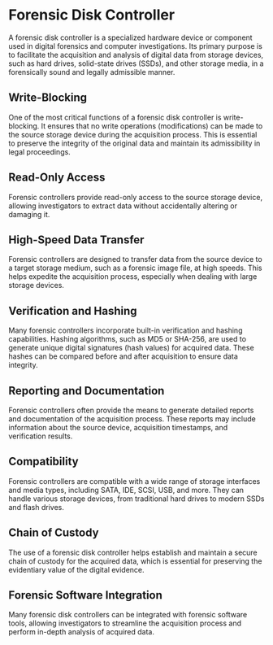# Forensic Disk Controller
A forensic disk controller is a specialized hardware device or component used in digital forensics and computer investigations. Its primary purpose is to facilitate the acquisition and analysis of digital data from storage devices, such as hard drives, solid-state drives (SSDs), and other storage media, in a forensically sound and legally admissible manner.

## Write-Blocking
One of the most critical functions of a forensic disk controller is write-blocking. It ensures that no write operations (modifications) can be made to the source storage device during the acquisition process. This is essential to preserve the integrity of the original data and maintain its admissibility in legal proceedings.
## Read-Only Access
Forensic controllers provide read-only access to the source storage device, allowing investigators to extract data without accidentally altering or damaging it.
## High-Speed Data Transfer
Forensic controllers are designed to transfer data from the source device to a target storage medium, such as a forensic image file, at high speeds. This helps expedite the acquisition process, especially when dealing with large storage devices.
## Verification and Hashing
Many forensic controllers incorporate built-in verification and hashing capabilities. Hashing algorithms, such as MD5 or SHA-256, are used to generate unique digital signatures (hash values) for acquired data. These hashes can be compared before and after acquisition to ensure data integrity.
## Reporting and Documentation
Forensic controllers often provide the means to generate detailed reports and documentation of the acquisition process. These reports may include information about the source device, acquisition timestamps, and verification results.
## Compatibility
Forensic controllers are compatible with a wide range of storage interfaces and media types, including SATA, IDE, SCSI, USB, and more. They can handle various storage devices, from traditional hard drives to modern SSDs and flash drives.
## Chain of Custody
The use of a forensic disk controller helps establish and maintain a secure chain of custody for the acquired data, which is essential for preserving the evidentiary value of the digital evidence.
## Forensic Software Integration
Many forensic disk controllers can be integrated with forensic software tools, allowing investigators to streamline the acquisition process and perform in-depth analysis of acquired data.
